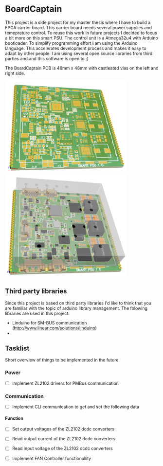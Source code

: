 # BoardCaptain

This project is a side project for my master thesis where I have to build a FPGA carrier board. This carrier board needs several power supplies and temeprature control. To reuse this work in future projects I decided to focus a bit more on this smart PSU. The control unit is a Atmega32u4 with Arduino bootloader. To simplify programming effort I am using the Arduino language. This accelerates development process and makes it easy to adapt by other people. I am using several open source libraries from third parties and and this software is open to :)

The BoardCaptain PCB is 48mm x 48mm with castleated vias on the left and right side.

<img src="img/3d_no_components.png" width="400"/>
<img src="img/3d_components.png " width="400"/>

## Third party libraries

Since this project is based on third party libraries I'd like to think that you are familiar with the topic of arduino library management. The folowing libraries are used in this project:

 - Linduino for SM-BUS communication (http://www.linear.com/solutions/linduino)
 - 


 ## Tasklist

Short overview of things to be implemented in the future

 ### Power
 - [ ] Implement ZL2102 drivers for PMBus communication
 ### Communication
 - [ ] Implement CLI communication to get and set the following data
 #### Function
 - [ ] Set output voltages of the ZL2102 dcdc converters
 - [ ] Read output current of the ZL2102 dcdc converters
 - [ ] Read input voltage of the ZL2102 dcdc converters
 - [ ] Implement FAN Controller functionallity





